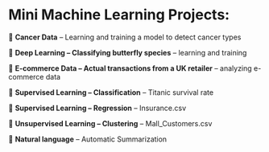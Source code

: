 # Mini Machine Learning Projects:

🔹  **Cancer Data** – Learning and training a model to detect cancer types

🔹  **Deep Learning – Classifying butterfly species** – learning and training

🔹  **E-commerce Data – Actual transactions from a UK retailer** – analyzing e-commerce data

🔹  **Supervised Learning – Classification** – Titanic survival rate

🔹  **Supervised Learning – Regression** – Insurance.csv

🔹  **Unsupervised Learning – Clustering** – Mall_Customers.csv

🔹	**Natural language** – Automatic Summarization


